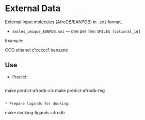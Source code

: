 
# External Data

External input molecules (AfroDB/EANPDB) in `.smi` format.

- `smiles_unique_EANPDB.smi` — one per line: `SMILES [optional_id]`

Example:

CCO ethanol
c1ccccc1 benzene


## Use
- Predict:
  ```
make predict-afrodb-cls
make predict-afrodb-reg
```

* Prepare ligands for docking:

```
make docking-ligands-afrodb
```
